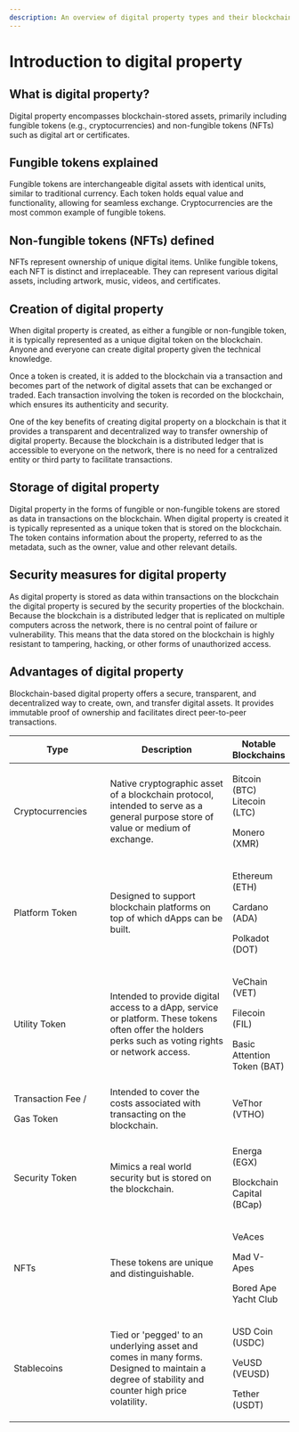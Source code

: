 ```yaml
---
description: An overview of digital property types and their blockchain implementation.
---
```


# Introduction to digital property

## What is digital property?

Digital property encompasses blockchain-stored assets, primarily including fungible tokens (e.g., cryptocurrencies) and non-fungible tokens (NFTs) such as digital art or certificates.

## Fungible tokens explained

Fungible tokens are interchangeable digital assets with identical units, similar to traditional currency. Each token holds equal value and functionality, allowing for seamless exchange. Cryptocurrencies are the most common example of fungible tokens.

## Non-fungible tokens (NFTs) defined

NFTs represent ownership of unique digital items. Unlike fungible tokens, each NFT is distinct and irreplaceable. They can represent various digital assets, including artwork, music, videos, and certificates.

## Creation of digital property

When digital property is created, as either a fungible or non-fungible token, it is typically represented as a unique digital token on the blockchain. Anyone and everyone can create digital property given the technical knowledge.

Once a token is created, it is added to the blockchain via a transaction and becomes part of the network of digital assets that can be exchanged or traded. Each transaction involving the token is recorded on the blockchain, which ensures its authenticity and security.

One of the key benefits of creating digital property on a blockchain is that it provides a transparent and decentralized way to transfer ownership of digital property. Because the blockchain is a distributed ledger that is accessible to everyone on the network, there is no need for a centralized entity or third party to facilitate transactions.

## Storage of digital property

Digital property in the forms of fungible or non-fungible tokens are stored as data in transactions on the blockchain. When digital property is created it is typically represented as a unique token that is stored on the blockchain. The token contains information about the property, referred to as the metadata, such as the owner, value and other relevant details.

## Security measures for digital property

As digital property is stored as data within transactions on the blockchain the digital property is secured by the security properties of the blockchain. Because the blockchain is a distributed ledger that is replicated on multiple computers across the network, there is no central point of failure or vulnerability. This means that the data stored on the blockchain is highly resistant to tampering, hacking, or other forms of unauthorized access.

## Advantages of digital property

Blockchain-based digital property offers a secure, transparent, and decentralized way to create, own, and transfer digital assets. It provides immutable proof of ownership and facilitates direct peer-to-peer transactions.

<table><thead><tr><th width="189.33333333333331">Type</th><th width="312">Description</th><th>Notable Blockchains</th></tr></thead><tbody><tr><td>Cryptocurrencies</td><td>Native cryptographic asset of a blockchain protocol, intended to serve as a general purpose store of value or medium of exchange.</td><td><p>Bitcoin (BTC)<br>Litecoin (LTC)</p><p>Monero (XMR)</p></td></tr><tr><td>Platform Token</td><td>Designed to support blockchain platforms on top of which dApps can be built.</td><td><p>Ethereum (ETH)</p><p>Cardano (ADA)</p><p>Polkadot (DOT)</p></td></tr><tr><td>Utility Token</td><td>Intended to provide digital access to a dApp, service or platform. These tokens often offer the holders perks such as voting rights or network access.</td><td><p>VeChain (VET)</p><p>Filecoin (FIL)</p><p>Basic Attention Token (BAT)</p></td></tr><tr><td><p>Transaction Fee /</p><p>Gas Token</p></td><td>Intended to cover the costs associated with transacting on the blockchain.</td><td>VeThor (VTHO)</td></tr><tr><td>Security Token</td><td>Mimics a real world security but is stored on the blockchain.</td><td><p>Energa (EGX)</p><p>Blockchain Capital (BCap)</p></td></tr><tr><td>NFTs</td><td>These tokens are unique and distinguishable.</td><td><p>VeAces</p><p>Mad V-Apes</p><p>Bored Ape Yacht Club</p></td></tr><tr><td>Stablecoins</td><td>Tied or 'pegged' to an underlying asset and comes in many forms. Designed to maintain a degree of stability and counter high price volatility.</td><td><p>USD Coin (USDC)</p><p>VeUSD (VEUSD)</p><p>Tether (USDT)</p></td></tr></tbody></table>
